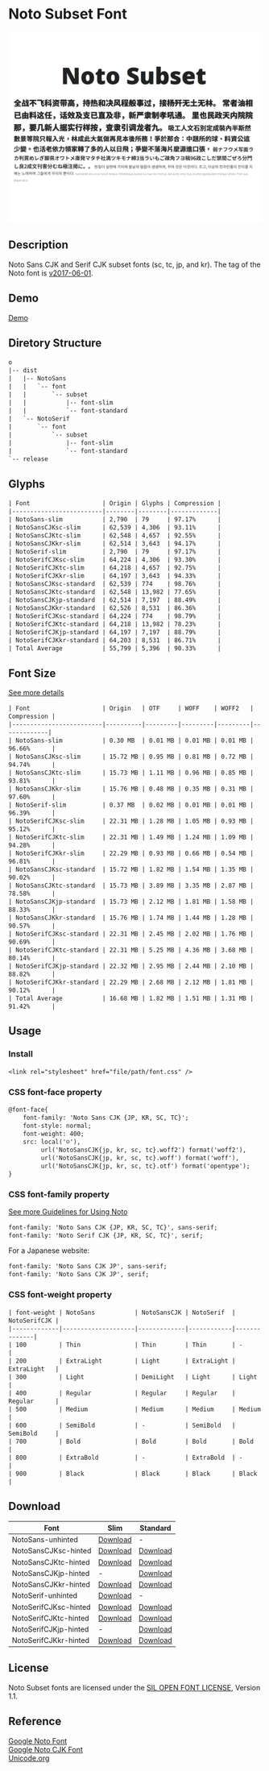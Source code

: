 # Noto Subset Font   

![Screenshot](screenshot.png)   

## Description   
Noto Sans CJK and Serif CJK subset fonts (sc, tc, jp, and kr). The tag of the Noto font is [v2017-06-01](https://github.com/googlefonts/noto-cjk/releases).   


## Demo   
[Demo](https://krescentmoon.github.io/webfont-noto)   


## Diretory Structure   
```
o
|-- dist
|   |-- NotoSans
|   |   `-- font
|   |       `-- subset
|   |           |-- font-slim
|   |           `-- font-standard
|   `-- NotoSerif
|       `-- font
|           `-- subset
|               |-- font-slim
|               `-- font-standard
`-- release
```


## Glyphs   
```
| Font                    | Origin | Glyphs | Compression |
|-------------------------|--------|--------|-------------|
| NotoSans-slim           | 2,790  | 79     | 97.17%      |
| NotoSansCJKsc-slim      | 62,539 | 4,306  | 93.11%      |
| NotoSansCJKtc-slim      | 62,548 | 4,657  | 92.55%      |
| NotoSansCJKkr-slim      | 62,514 | 3,643  | 94.17%      |
| NotoSerif-slim          | 2,790  | 79     | 97.17%      |
| NotoSerifCJKsc-slim     | 64,224 | 4,306  | 93.30%      |
| NotoSerifCJKtc-slim     | 64,218 | 4,657  | 92.75%      |
| NotoSerifCJKkr-slim     | 64,197 | 3,643  | 94.33%      |
| NotoSansCJKsc-standard  | 62,539 | 774    | 98.76%      |
| NotoSansCJKtc-standard  | 62,548 | 13,982 | 77.65%      |
| NotoSansCJKjp-standard  | 62,514 | 7,197  | 88.49%      |
| NotoSansCJKkr-standard  | 62,526 | 8,531  | 86.36%      |
| NotoSerifCJKsc-standard | 64,224 | 774    | 98.79%      |
| NotoSerifCJKtc-standard | 64,218 | 13,982 | 78.23%      |
| NotoSerifCJKjp-standard | 64,197 | 7,197  | 88.79%      |
| NotoSerifCJKkr-standard | 64,203 | 8,531  | 86.71%      |
| Total Average           | 55,799 | 5,396  | 90.33%      |
```


## Font Size   
[See more details](fileinfo.md)   
```
| Font                    | Origin   | OTF     | WOFF    | WOFF2   | Compression |
|-------------------------|----------|---------|---------|---------|-------------|
| NotoSans-slim           | 0.30 MB  | 0.01 MB | 0.01 MB | 0.01 MB | 96.66%      |
| NotoSansCJKsc-slim      | 15.72 MB | 0.95 MB | 0.81 MB | 0.72 MB | 94.74%      |
| NotoSansCJKtc-slim      | 15.73 MB | 1.11 MB | 0.96 MB | 0.85 MB | 93.81%      |
| NotoSansCJKkr-slim      | 15.76 MB | 0.48 MB | 0.35 MB | 0.31 MB | 97.60%      |
| NotoSerif-slim          | 0.37 MB  | 0.02 MB | 0.01 MB | 0.01 MB | 96.39%      |
| NotoSerifCJKsc-slim     | 22.31 MB | 1.28 MB | 1.05 MB | 0.93 MB | 95.12%      |
| NotoSerifCJKtc-slim     | 22.31 MB | 1.49 MB | 1.24 MB | 1.09 MB | 94.28%      |
| NotoSerifCJKkr-slim     | 22.29 MB | 0.93 MB | 0.66 MB | 0.54 MB | 96.81%      |
| NotoSansCJKsc-standard  | 15.72 MB | 1.82 MB | 1.54 MB | 1.35 MB | 90.02%      |
| NotoSansCJKtc-standard  | 15.73 MB | 3.89 MB | 3.35 MB | 2.87 MB | 78.58%      |
| NotoSansCJKjp-standard  | 15.73 MB | 2.12 MB | 1.81 MB | 1.58 MB | 88.33%      |
| NotoSansCJKkr-standard  | 15.76 MB | 1.74 MB | 1.44 MB | 1.28 MB | 90.57%      |
| NotoSerifCJKsc-standard | 22.31 MB | 2.45 MB | 2.02 MB | 1.76 MB | 90.69%      |
| NotoSerifCJKtc-standard | 22.31 MB | 5.25 MB | 4.36 MB | 3.68 MB | 80.14%      |
| NotoSerifCJKjp-standard | 22.32 MB | 2.95 MB | 2.44 MB | 2.10 MB | 88.82%      |
| NotoSerifCJKkr-standard | 22.29 MB | 2.68 MB | 2.12 MB | 1.81 MB | 90.12%      |
| Total Average           | 16.68 MB | 1.82 MB | 1.51 MB | 1.31 MB | 91.42%      |
```


## Usage   

### Install   
```
<link rel="stylesheet" href="file/path/font.css" />   
```

### CSS font-face property   
```
@font-face{
    font-family: 'Noto Sans CJK {JP, KR, SC, TC}';
    font-style: normal;
    font-weight: 400;
    src: local('☺'),
         url('NotoSansCJK{jp, kr, sc, tc}.woff2') format('woff2'),
         url('NotoSansCJK{jp, kr, sc, tc}.woff') format('woff'),
         url('NotoSansCJK{jp, kr, sc, tc}.otf') format('opentype');
}
```

### CSS font-family property   
[See more Guidelines for Using Noto](https://www.google.com/get/noto/help/guidelines/)   
```
font-family: 'Noto Sans CJK {JP, KR, SC, TC}', sans-serif;
font-family: 'Noto Serif CJK {JP, KR, SC, TC}', serif;
```

For a Japanese website:   
```
font-family: 'Noto Sans CJK JP', sans-serif;
font-family: 'Noto Sans CJK JP', serif;
```

### CSS font-weight property   
```
| font-weight | NotoSans           | NotoSansCJK | NotoSerif  | NotoSerifCJK |
|-------------|--------------------|-------------|------------|--------------|
| 100         | Thin               | Thin        | Thin       | -            |
| 200         | ExtraLight         | Light       | ExtraLight | ExtraLight   |
| 300         | Light              | DemiLight   | Light      | Light        |
| 400         | Regular            | Regular     | Regular    | Regular      |
| 500         | Medium             | Medium      | Medium     | Medium       |
| 600         | SemiBold           | -           | SemiBold   | SemiBold     |
| 700         | Bold               | Bold        | Bold       | Bold         |
| 800         | ExtraBold          | -           | ExtraBold  | -            |
| 900         | Black              | Black       | Black      | Black        |
```

## Download   
| Font                  | Slim                                                                                     | Standard                                                                                     |
|-----------------------|------------------------------------------------------------------------------------------|----------------------------------------------------------------------------------------------|
| NotoSans-unhinted     | [Download](/krescentmoon/webfont-noto/raw/master/release/NotoSans-unhinted-slim.zip)     | -                                                                                            |
| NotoSansCJKsc-hinted  | [Download](/krescentmoon/webfont-noto/raw/master/release/NotoSansCJKsc-hinted-slim.zip)  | [Download](/krescentmoon/webfont-noto/raw/master/release/NotoSansCJKsc-hinted-standard.zip)  |
| NotoSansCJKtc-hinted  | [Download](/krescentmoon/webfont-noto/raw/master/release/NotoSansCJKtc-hinted-slim.zip)  | [Download](/krescentmoon/webfont-noto/raw/master/release/NotoSansCJKtc-hinted-standard.zip)  |
| NotoSansCJKjp-hinted  | -                                                                                        | [Download](/krescentmoon/webfont-noto/raw/master/release/NotoSansCJKjp-hinted-standard.zip)  |
| NotoSansCJKkr-hinted  | [Download](/krescentmoon/webfont-noto/raw/master/release/NotoSansCJKkr-hinted-slim.zip)  | [Download](/krescentmoon/webfont-noto/raw/master/release/NotoSansCJKkr-hinted-standard.zip)  |
| NotoSerif-unhinted    | [Download](/krescentmoon/webfont-noto/raw/master/release/NotoSerif-unhinted-slim.zip)    | -                                                                                            |
| NotoSerifCJKsc-hinted | [Download](/krescentmoon/webfont-noto/raw/master/release/NotoSerifCJKsc-hinted-slim.zip) | [Download](/krescentmoon/webfont-noto/raw/master/release/NotoSerifCJKsc-hinted-standard.zip) |
| NotoSerifCJKtc-hinted | [Download](/krescentmoon/webfont-noto/raw/master/release/NotoSerifCJKtc-hinted-slim.zip) | [Download](/krescentmoon/webfont-noto/raw/master/release/NotoSerifCJKtc-hinted-standard.zip) |
| NotoSerifCJKjp-hinted | -                                                                                        | [Download](/krescentmoon/webfont-noto/raw/master/release/NotoSerifCJKjp-hinted-standard.zip) |
| NotoSerifCJKkr-hinted | [Download](/krescentmoon/webfont-noto/raw/master/release/NotoSerifCJKkr-hinted-slim.zip) | [Download](/krescentmoon/webfont-noto/raw/master/release/NotoSerifCJKkr-hinted-standard.zip) |


## License   
Noto Subset fonts are licensed under the [SIL OPEN FONT LICENSE](LICENSE), Version 1.1.   


## Reference   
[Google Noto Font](https://www.google.com/get/noto)   
[Google Noto CJK Font](https://github.com/googlefonts/noto-cjk)   
[Unicode.org](http://unicode.org)   